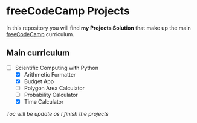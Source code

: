 # freeCodeCamp Projects

In this repository you will find **my Projects Solution** that make up the main  [freeCodeCamp](https://www.freecodecamp.org/) curriculum.

## Main curriculum

- [ ] Scientific Computing with Python
  - [x] Arithmetic Formatter
  - [x] Budget App
  - [ ] Polygon Area Calculator
  - [ ] Probability Calculator
  - [x] Time Calculator

*Toc will be update as I finish the projects*

